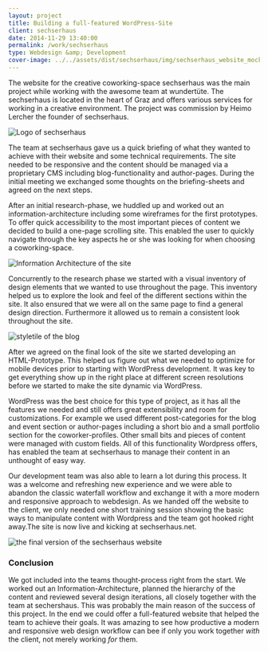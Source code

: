 ```yaml
---
layout: project
title: Building a full-featured WordPress-Site
client: sechserhaus
date: 2014-11-29 13:40:00
permalink: /work/sechserhaus
type: Webdesign &amp; Development
cover-image: ../../assets/dist/sechserhaus/img/sechserhaus_website_mockup_macbook-large.jpg
---
```


The website for the creative coworking-space sechserhaus was the main project while working with the awesome team at wundert&#xFC;te. The sechserhaus is located in the heart of Graz and offers various services for working in a creative environment. The project was commission by Heimo Lercher the founder of sechserhaus. 

<img class="post-img" src="../../assets/dist/sechserhaus/img/SH_Logo_quer.png" alt="Logo of sechserhaus" srcset="../../assets/dist/sechserhaus/img/SH_Logo_quer-small.png 320w, ../../assets/dist/sechserhaus/img/SH_Logo_quer-medium.png 640w, ../../assets/dist/sechserhaus/img/SH_Logo_quer-large.png 1024w" sizes="(min-width: 31.25em) calc(100vw - 66.10169%), (min-width: 56.25em) calc(100vw - 49.15254%), calc(100vw - 83.05085%)">

The team at sechserhaus gave us a quick briefing of what they wanted to achieve with their website and some technical requirements. The site needed to be responsive and the content should be managed via a proprietary CMS including blog-functionality and author-pages. During the initial meeting we exchanged some thoughts on the briefing-sheets and agreed on the next steps.

After an initial research-phase, we huddled up and worked out an information-architecture including some wireframes for the first prototypes. To offer quick accessibility to the most important pieces of content we decided to build a one-page scrolling site.    This enabled the user to quickly navigate through the key aspects he or she was looking for when choosing a coworking-space.

<img class="post-img" src="../../assets/dist/sechserhaus/img/sechserhaus_ia.jpg" alt="Information Architecture of the site" srcset="../../assets/dist/sechserhaus/img/sechserhaus_ia-small.jpg 320w, ../../assets/dist/sechserhaus/img/sechserhaus_ia-medium.jpg 640w, ../../assets/dist/sechserhaus/img/sechserhaus_ia-large.jpg 1024w" sizes="(min-width: 31.25em) calc(100vw - 66.10169%), (min-width: 56.25em) calc(100vw - 49.15254%), calc(100vw - 83.05085%)">

Concurrently to the research phase we started with a visual inventory of design elements that we wanted to use throughout the page. This inventory helped us to explore the look and feel of the different sections within the site. It also ensured that we were all on the same page to find a general design direction. Furthermore it allowed us to remain a consistent look throughout the site.

<img class="post-img" src="../../assets/dist/sechserhaus/img/sechserhaus_styletile.jpg" alt="styletile of the blog" srcset="../../assets/dist/sechserhaus/img/sechserhaus_styletile-small.jpg 320w, ../../assets/dist/sechserhaus/img/sechserhaus_styletile-medium.jpg 640w, ../../assets/dist/sechserhaus/img/sechserhaus_styletile-large.jpg 1024w" sizes="(min-width: 31.25em) calc(100vw - 66.10169%), (min-width: 56.25em) calc(100vw - 49.15254%), calc(100vw - 83.05085%)">

After we agreed on the final look of the site we started developing an HTML-Prototype. This helped us figure out what we needed to optimize for mobile devices prior to starting with WordPress development. It was key to get everything show up in the right place at different screen resolutions before we started to make the site dynamic via WordPress. 

WordPress was the best choice for this type of project, as it has all the features we needed and still offers great extensibility and room for customizations. For example we used different post-categories for the blog and event section or author-pages including a short bio and a small portfolio section for the coworker-profiles. Other small bits and pieces of content were managed with custom fields. All of this functionality Wordpress offers, has enabled the team at sechserhaus to manage their content in an unthought of easy way.  

Our development team was also able to learn a lot during this process. It was a welcome and refreshing new experience and we were able to abandon the classic waterfall workflow and exchange it with a more modern and responsive approach to webdesign. As we handed off the website to the client, we only needed one short training session showing the basic ways to manipulate content with Wordpress and the team got hooked right away.The site is now live and kicking at sechserhaus.net. 

<img class="post-img" src="../../assets/dist/sechserhaus/img/sechserhaus_website_mockup_macbook.jpg" alt="the final version of the sechserhaus website" srcset="../../assets/dist/sechserhaus/img/sechserhaus_website_mockup_macbook-small.jpg 320w, ../../assets/dist/sechserhaus/img/sechserhaus_website_mockup_macbook-medium.jpg 640w, ../../assets/dist/sechserhaus/img/sechserhaus_website_mockup_macbook-large.jpg 1024w" sizes="(min-width: 31.25em) calc(100vw - 66.10169%), (min-width: 56.25em) calc(100vw - 49.15254%), calc(100vw - 83.05085%)">

### Conclusion

We got included into the teams thought-process right from the start. We worked out an Information-Architecture, planned the hierarchy  of the content and reviewed several design iterations, all closely together with the team at sechershaus. This was probably the main reason of the success of this project. In the end we could offer a full-featured website that helped the team to achieve their goals. It was amazing to see how productive a modern and responsive web design workflow can bee if only you work together *with* the client, not merely working *for* them.